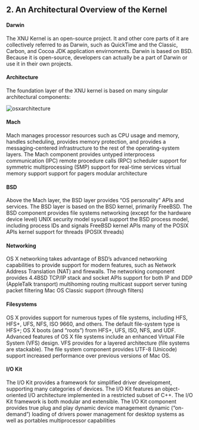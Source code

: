 ## 2. An Architectural Overview of the Kernel
#### Darwin

The XNU Kernel is an open-source project. It and other core parts of it are collectively referred to as Darwin, such as QuickTime and the Classic, Carbon, and Cocoa JDK application envirnoments. 
Darwin is based on BSD. Because it is open-source, developers can actually be a part of Darwin or use it in their own projects.

#### Architecture

The foundation layer of the XNU kernel is based on many singular architectural components:

![osxarchitecture](https://user-images.githubusercontent.com/67783955/174450164-1b4faf34-3d71-402f-a85a-0bffa8fd8cf3.gif)


#### Mach
Mach manages processor resources such as CPU usage and memory, handles scheduling, provides memory protection, and provides a messaging-centered infrastructure to the rest of the operating-system layers. The Mach component provides
untyped interprocess communication (IPC)
remote procedure calls (RPC)
scheduler support for symmetric multiprocessing (SMP)
support for real-time services
virtual memory support
support for pagers
modular architecture

#### BSD
Above the Mach layer, the BSD layer provides “OS personality” APIs and services. The BSD layer is based on the BSD kernel, primarily FreeBSD. The BSD component provides
file systems
networking (except for the hardware device level)
UNIX security model
syscall support
the BSD process model, including process IDs and signals
FreeBSD kernel APIs
many of the POSIX APIs
kernel support for threads (POSIX threads)

#### Networking
OS X networking takes advantage of BSD’s advanced networking capabilities to provide support for modern features, such as Network Address Translation (NAT) and firewalls. The networking component provides
4.4BSD TCP/IP stack and socket APIs
support for both IP and DDP (AppleTalk transport)
multihoming
routing
multicast support
server tuning
packet filtering
Mac OS Classic support (through filters)

#### Filesystems
OS X provides support for numerous types of file systems, including HFS, HFS+, UFS, NFS, ISO 9660, and others. The default file-system type is HFS+; OS X boots (and “roots”) from HFS+, UFS, ISO, NFS, and UDF. Advanced features of OS X file systems include an enhanced Virtual File System (VFS) design. VFS provides for a layered architecture (file systems are stackable). The file system component provides
UTF-8 (Unicode) support
increased performance over previous versions of Mac OS.

#### I/O Kit
The I/O Kit provides a framework for simplified driver development, supporting many categories of devices. The I/O Kit features an object-oriented I/O architecture implemented in a restricted subset of C++. The I/O Kit framework is both modular and extensible. The I/O Kit component provides
true plug and play
dynamic device management
dynamic (“on-demand”) loading of drivers
power management for desktop systems as well as portables
multiprocessor capabilities
